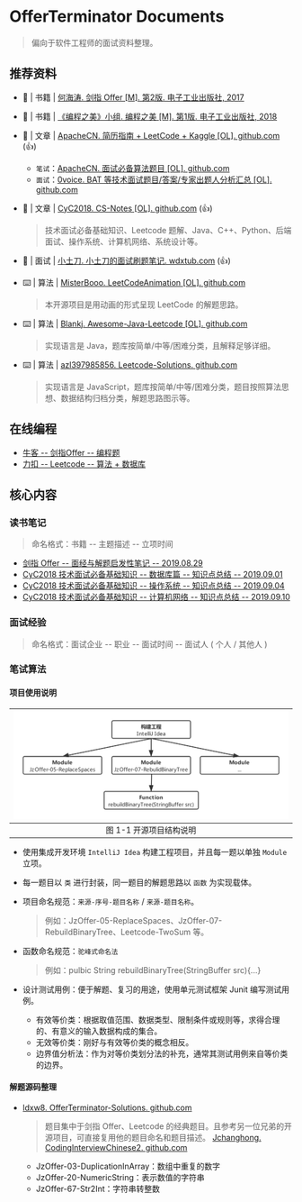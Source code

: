 # OfferTerminator Documents

 > 偏向于软件工程师的面试资料整理。

## 推荐资料
- 📖 | 书籍 | [何海涛. 剑指 Offer [M]. 第2版. 电子工业出版社, 2017](https://book.douban.com/subject/27008702/)
- 📖 | 书籍 | [《编程之美》小组. 编程之美 [M]. 第1版. 电子工业出版社, 2018](https://book.douban.com/subject/30351275/)
- 📝 | 文章 | [ApacheCN. 简历指南 + LeetCode + Kaggle [OL]. github.com](https://github.com/apachecn/Interview) (👍)
	- `笔试`：[ApacheCN. 面试必备算法题目 [OL]. github.com](https://github.com/apachecn/Interview/tree/master/docs/Algorithm)
	- `面试`：[0voice. BAT 等技术面试题目/答案/专家出题人分析汇总 [OL]. github.com](https://github.com/0voice/interview_internal_reference)
- 📝 | 文章 | [CyC2018. CS-Notes [OL]. github.com](https://github.com/CyC2018/CS-Notes) (👍)

	>  技术面试必备基础知识、Leetcode 题解、Java、C++、Python、后端面试、操作系统、计算机网络、系统设计等。
	
- 🌝 | 面试 | [小土刀. 小土刀的面试刷题笔记. wdxtub.com](https://wdxtub.com/interview/14520843616037.html) (👍)

- ⌨️ | 算法 | [MisterBooo. LeetCodeAnimation [OL]. github.com](https://github.com/MisterBooo/LeetCodeAnimation)

	> 本开源项目是用动画的形式呈现 LeetCode 的解题思路。
	
- ⌨️ | 算法 | [Blankj. Awesome-Java-Leetcode [OL]. github.com](https://github.com/Blankj/awesome-java-leetcode)

	> 实现语言是 Java，题库按简单/中等/困难分类，且解释足够详细。

- ⌨️ | 算法 | [azl397985856. Leetcode-Solutions. github.com](https://github.com/azl397985856/leetcode)

	> 实现语言是 JavaScript，题库按简单/中等/困难分类，题目按照算法思想、数据结构归档分类，解题思路图示等。

## 在线编程
- [牛客 -- 剑指Offer -- 编程题](https://www.nowcoder.com/ta/coding-interviews?page=3)
- [力扣 -- Leetcode -- 算法 + 数据库](https://leetcode-cn.com/problemset/all/)

## 核心内容
### 读书笔记
> 命名格式：书籍 -- 主题描述 -- 立项时间

- [剑指 Offer -- 面经与解题启发性笔记 -- 2019.08.29](doc/Coding-Interviews-Questions-Analysis-and-Solutions.md)
- [CyC2018 技术面试必备基础知识 -- 数据库篇 -- 知识点总结 -- 2019.09.01](doc/CyC2018-CS-Notes-Database.md)
- [CyC2018 技术面试必备基础知识 -- 操作系统 -- 知识点总结 -- 2019.09.04](doc/CyC2018-CS-Notes-OS.md)
- [CyC2018 技术面试必备基础知识 -- 计算机网络 -- 知识点总结 -- 2019.09.10](doc/CyC2018-CS-Notes-Network.md)


### 面试经验
> 命名格式：面试企业 -- 职业 -- 面试时间 -- 面试人 ( 个人 / 其他人 )

### 笔试算法
#### 项目使用说明

|![开源项目结构说明](img/OfferTerminator-documents_1-1.png)|
|:---:|
|图 1-1 开源项目结构说明|



- 使用集成开发环境 `IntelliJ Idea` 构建工程项目，并且每一题以单独 `Module` 立项。
- 每一题目以 `类` 进行封装，同一题目的解题思路以 `函数` 为实现载体。
- 项目命名规范：`来源-序号-题目名称` / `来源-题目名称`。

	> 例如：JzOffer-05-ReplaceSpaces、JzOffer-07-RebuildBinaryTree、Leetcode-TwoSum 等。

- 函数命名规范：`驼峰式命名法`
	
	> 例如：pulbic String rebuildBinaryTree(StringBuffer src){...}

- 设计测试用例：便于解题、复习的用途，使用单元测试框架 Junit 编写测试用例。
	- 有效等价类：根据取值范围、数据类型、限制条件或规则等，求得合理的、有意义的输入数据构成的集合。
	- 无效等价类：刚好与有效等价类的概念相反。
	- 边界值分析法：作为对等价类划分法的补充，通常其测试用例来自等价类的边界。

#### 解题源码整理
- [ldxw8. OfferTerminator-Solutions. github.com](https://github.com/ldxw8/OfferTerminator-Solutions)

	> 题目集中于剑指 Offer、Leetcode 的经典题目。且参考另一位兄弟的开源项目，可直接复用他的题目命名和题目描述。 [Jchanghong. CodingInterviewChinese2. github.com](https://github.com/jchanghong/CodingInterviewChinese2)
	
	- JzOffer-03-DuplicationInArray：数组中重复的数字
	- JzOffer-20-NumericString：表示数值的字符串
	- JzOffer-67-Str2Int：字符串转整数